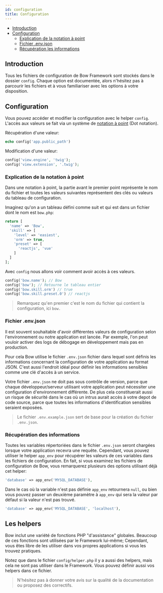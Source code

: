 ```yaml
---
id: configuration
title: Configuration
---
```


- [Introduction](#introduction)
- [Configuration](#configuration)
  - [Explication de la notation à point](#explication-de-la-notation-a-point)
  - [Fichier .env.json](#fichier-env-json)
  - [Récupération les informations](#récupération-les-informations)

## Introduction

Tous les fichiers de configuration de Bow Framework sont stockés dans le dossier `config`. Chaque option est documentée, alors n'hésitez pas à parcourir les fichiers et à vous familiariser avec les options à votre disposition.

## Configuration

Vous pouvez accéder et modifier la configuration avec le helper `config`. L'accès aux valeurs se fait via un système de [notation à point](#explication-de-la-notation-a-point) (Dot notation).

Récupération d'une valeur:

```php
echo config('app.public_path')
```

Modification d'une valeur:

```php
config('view.engine', 'twig');
config('view.extension', '.twig');
```

### Explication de la notation à point

Dans une notation à point, la partie avant le premier point représente le nom du fichier et toutes les valeurs suivantes
représentent des clés ou valeurs du tableau de configuration.

Imaginez qu'on a un tableau défini comme suit et qui est dans un fichier dont le nom est `bow.php`:

```php
return [
  'name' => 'Bow',
  'skill' => [
    'level' => 'easiest',
    'orm' => true,
    'preset' => [
      'reactjs', 'vue'
    ]
  ]
];
```

Avec `config` nous allons voir comment avoir accès à ces valeurs.

```php
config('bow.name'); // Bow
config('bow'); // Retourne le tableau entier
config('bow.skill.orm') // true
config('bow.skill.preset.0') // reactjs
```

> Remarquez qu'en premier c'est le nom du fichier qui contient la configuration, ici `bow.`

### Fichier .env.json

Il est souvent souhaitable d'avoir différentes valeurs de configuration selon l'environnement ou notre application est lancée. Par exemple, l'on
peut vouloir activer des logs de débogage en développement mais pas en production.

Pour cela Bow utilise le fichier `.env.json` fichier dans lequel sont définis les informations concernant la configuration de votre application au format JSON. C'est aussi l'endroit idéal pour définir les informations sensibles comme une clé d'accès à un service.

Votre fichier `.env.json` ne doit pas sous contrôle de version, parce que chaque développeur/serveur utilisant votre application peut nécessiter une configuration d'environnement différente. De plus cela constituerait aussi un risque de sécurité dans le cas où un intrus aurait accès à votre depot de code source, parce que toutes les informations d'identification sensibles seraient exposées.

> Le fichier `.env.example.json` sert de base pour la création du fichier `.env.json`.

### Récupération des informations

Toutes les variables répertoriées dans le fichier `.env.json` seront chargées lorsque votre application recevra une requête. Cependant, vous pouvez utiliser le helper `app_env` pour récupérer les valeurs de ces variables dans les fichiers de configuration. En fait, si vous examinez les fichiers de configuration de Bow, vous remarquerez plusieurs des options utilisant déjà cet helper:

```php
'database' => app_env('MYSQL_DATABASE'),
```

Dans le cas où la variable n'est pas définie `app_env` retournera `null`, ou bien vous pouvez passer un deuxième paramètre à `app_env` qui sera la valeur par défaut si la valeur n'est pas trouvé.

```php
'database' => app_env('MYSQL_DATABASE', 'localhost'),
```

## Les helpers

Bow inclut une variété de fonctions PHP "d'assistance" globales. Beaucoup de ces fonctions sont utilisées par le Framework lui-même; Cependant, vous êtes libre de les utiliser dans vos propres applications si vous les trouvez pratiques.

Notez que dans le fichier `config/helper.php` il y a aussi des helpers, mais cela ne sont pas utiliser dans le Framework. Vous pouvez définir aussi vos helpers dans ce fichier.

> N'hésitez pas à donner votre avis sur la qualité de la documentation ou proposez des correctifs.
